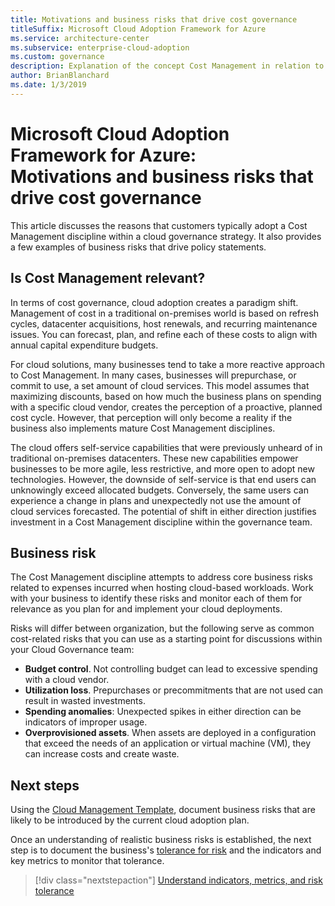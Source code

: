 ```yaml
---
title: Motivations and business risks that drive cost governance
titleSuffix: Microsoft Cloud Adoption Framework for Azure
ms.service: architecture-center
ms.subservice: enterprise-cloud-adoption
ms.custom: governance
description: Explanation of the concept Cost Management in relation to cloud governance
author: BrianBlanchard
ms.date: 1/3/2019
---
```


# Microsoft Cloud Adoption Framework for Azure: </br> Motivations and business risks that drive cost governance

This article discusses the reasons that customers typically adopt a Cost Management discipline within a cloud governance strategy. It also provides a few examples of business risks that drive policy statements.

<!-- markdownlint-disable MD026 -->

## Is Cost Management relevant?

In terms of cost governance, cloud adoption creates a paradigm shift. Management of cost in a traditional on-premises world is based on refresh cycles, datacenter acquisitions, host renewals, and recurring maintenance issues. You can forecast, plan, and refine each of these costs to align with annual capital expenditure budgets.

For cloud solutions, many businesses tend to take a more reactive approach to Cost Management. In many cases, businesses will prepurchase, or commit to use, a set amount of cloud services. This model assumes that maximizing discounts, based on how much the business plans on spending with a specific cloud vendor, creates the perception of a proactive, planned cost cycle. However, that perception will only become a reality if the business also implements mature Cost Management disciplines.

The cloud offers self-service capabilities that were previously unheard of in traditional on-premises datacenters. These new capabilities empower businesses to be more agile, less restrictive, and more open to adopt new technologies. However, the downside of self-service is that end users can unknowingly exceed allocated budgets. Conversely, the same users can experience a change in plans and unexpectedly not use the amount of cloud services forecasted. The potential of shift in either direction justifies investment in a Cost Management discipline within the governance team.

## Business risk

The Cost Management discipline attempts to address core business risks related to expenses incurred when hosting cloud-based workloads. Work with your business to identify these risks and monitor each of them for relevance as you plan for and implement your cloud deployments.

Risks will differ between organization, but the following serve as common cost-related risks that you can use as a starting point for discussions within your Cloud Governance team:

- **Budget control**. Not controlling budget can lead to excessive spending with a cloud vendor.
- **Utilization loss**. Prepurchases or precommitments that are not used can result in wasted investments.
- **Spending anomalies**: Unexpected spikes in either direction can be indicators of improper usage.
- **Overprovisioned assets**. When assets are deployed in a configuration that exceed the needs of an application or virtual machine (VM), they can increase costs and create waste.

## Next steps

Using the [Cloud Management Template](./template.md), document business risks that are likely to be introduced by the current cloud adoption plan.

Once an understanding of realistic business risks is established, the next step is to document the business's [tolerance for risk](./metrics-tolerance.md) and the indicators and key metrics to monitor that tolerance.

> [!div class="nextstepaction"]
> [Understand indicators, metrics, and risk tolerance](./metrics-tolerance.md)
